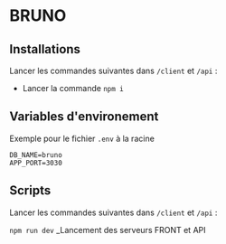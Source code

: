 # BRUNO

## Installations
Lancer les commandes suivantes dans `/client` et `/api` : 

- Lancer la commande ```npm i```

## Variables d'environement
Exemple pour le fichier `.env` à la racine
```
DB_NAME=bruno
APP_PORT=3030
```

## Scripts
Lancer les commandes suivantes dans `/client` et `/api` : 

```npm run dev``` _Lancement des serveurs FRONT et API